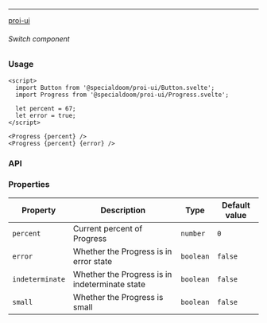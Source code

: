 ---

[proi-ui](https://github.com/specialdoom/proi-ui)

###### Switch component

### Usage

```sveltehtml
<script>
  import Button from '@specialdoom/proi-ui/Button.svelte';
  import Progress from '@specialdoom/proi-ui/Progress.svelte';

  let percent = 67;
  let error = true;
</script>

<Progress {percent} />
<Progress {percent} {error} />
```

### API

### Properties

| Property        | Description                                    | Type      | Default value |
| --------------- | ---------------------------------------------- | --------- | ------------- |
| `percent`       | Current percent of Progress                    | `number`  | `0`           |
| `error`         | Whether the Progress is in error state         | `boolean` | `false`       |
| `indeterminate` | Whether the Progress is in indeterminate state | `boolean` | `false`       |
| `small`         | Whether the Progress is small                  | `boolean` | `false`       |
